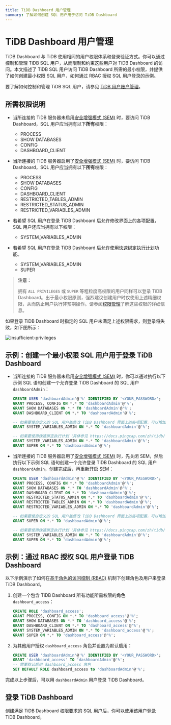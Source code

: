 ```yaml
---
title: TiDB Dashboard 用户管理
summary: 了解如何创建 SQL 用户用于访问 TiDB Dashboard
---
```


# TiDB Dashboard 用户管理

TiDB Dashboard 与 TiDB 使用相同的用户权限体系和登录验证方式。你可以通过控制和管理 TiDB SQL 用户，从而限制和约束这些用户对 TiDB Dashboard 的访问。本文描述了 TiDB SQL 用户访问 TiDB Dashboard 所需的最小权限，并提供了如何创建最小权限 SQL 用户、如何通过 RBAC 授权 SQL 用户登录的示例。

要了解如何控制和管理 TiDB SQL 用户，请参见 [TiDB 用户账户管理](/user-account-management.md)。

## 所需权限说明

- 当所连接的 TiDB 服务器未启用[安全增强模式 (SEM)](/system-variables.md#tidb_enable_enhanced_security) 时，要访问 TiDB Dashboard，SQL 用户应当拥有以下**所有**权限：

    - PROCESS
    - SHOW DATABASES
    - CONFIG
    - DASHBOARD_CLIENT

- 当所连接的 TiDB 服务器启用了[安全增强模式 (SEM)](/system-variables.md#tidb_enable_enhanced_security) 时，要访问 TiDB Dashboard，SQL 用户应当拥有以下**所有**权限：

    - PROCESS
    - SHOW DATABASES
    - CONFIG
    - DASHBOARD_CLIENT
    - RESTRICTED_TABLES_ADMIN
    - RESTRICTED_STATUS_ADMIN
    - RESTRICTED_VARIABLES_ADMIN

- 若希望 SQL 用户在登录 TiDB Dashboard 后允许修改界面上的各项配置，SQL 用户还应当拥有以下权限：

    - SYSTEM_VARIABLES_ADMIN

- 若希望 SQL 用户在登录 TiDB Dashboard 后允许使用[快速绑定执行计划](/dashboard/dashboard-statement-details.md#快速绑定执行计划)功能。

    - SYSTEM_VARIABLES_ADMIN
    - SUPER

> **注意：**
>
> 拥有 `ALL PRIVILEGES` 或 `SUPER` 等粗粒度高权限的用户同样可以登录 TiDB Dashboard。出于最小权限原则，强烈建议创建用户时仅使用上述精细权限，从而防止用户执行非预期操作。请参阅[权限管理](/privilege-management.md)了解这些权限的详细信息。

如果登录 TiDB Dashboard 时指定的 SQL 用户未满足上述权限需求，则登录将失败，如下图所示：

![insufficient-privileges](https://docs-download.pingcap.com/media/images/docs-cn/dashboard/dashboard-user-insufficient-privileges.png)

## 示例：创建一个最小权限 SQL 用户用于登录 TiDB Dashboard

- 当所连接的 TiDB 服务器未启用[安全增强模式 (SEM)](/system-variables.md#tidb_enable_enhanced_security) 时，你可以通过执行以下示例 SQL 语句创建一个允许登录 TiDB Dashboard 的 SQL 用户 `dashboardAdmin`：

    ```sql
    CREATE USER 'dashboardAdmin'@'%' IDENTIFIED BY '<YOUR_PASSWORD>';
    GRANT PROCESS, CONFIG ON *.* TO 'dashboardAdmin'@'%';
    GRANT SHOW DATABASES ON *.* TO 'dashboardAdmin'@'%';
    GRANT DASHBOARD_CLIENT ON *.* TO 'dashboardAdmin'@'%';

    -- 如果要使自定义的 SQL 用户能修改 TiDB Dashboard 界面上的各项配置，可以增加以下权限
    GRANT SYSTEM_VARIABLES_ADMIN ON *.* TO 'dashboardAdmin'@'%';
    
    -- 如果要使用快速绑定执行计划（具体参见 https://docs.pingcap.com/zh/tidb/v7.1/dashboard-statement-details#快速绑定执行计划）功能，可以增加以下权限
    GRANT SYSTEM_VARIABLES_ADMIN ON *.* TO 'dashboardAdmin'@'%';
    GRANT SUPER ON *.* TO 'dashboardAdmin'@'%';
    ```

- 当所连接的 TiDB 服务器启用了[安全增强模式 (SEM)](/system-variables.md#tidb_enable_enhanced_security) 时，先关闭 SEM，然后执行以下示例 SQL 语句创建一个允许登录 TiDB Dashboard 的 SQL 用户 `dashboardAdmin`，创建完成后，再重新开启 SEM：

    ```sql
    CREATE USER 'dashboardAdmin'@'%' IDENTIFIED BY '<YOUR_PASSWORD>';
    GRANT PROCESS, CONFIG ON *.* TO 'dashboardAdmin'@'%';
    GRANT SHOW DATABASES ON *.* TO 'dashboardAdmin'@'%';
    GRANT DASHBOARD_CLIENT ON *.* TO 'dashboardAdmin'@'%';
    GRANT RESTRICTED_STATUS_ADMIN ON *.* TO 'dashboardAdmin'@'%';
    GRANT RESTRICTED_TABLES_ADMIN ON *.* TO 'dashboardAdmin'@'%';
    GRANT RESTRICTED_VARIABLES_ADMIN ON *.* TO 'dashboardAdmin'@'%';

    -- 如果要使自定义的 SQL 用户能修改 TiDB Dashboard 界面上的各项配置，可以增加以下权限
    GRANT SUPER ON *.* TO 'dashboardAdmin'@'%';
    
    -- 如果要使用快速绑定执行计划（具体参见 https://docs.pingcap.com/zh/tidb/v7.1/dashboard-statement-details#快速绑定执行计划）功能，可以增加以下权限
    GRANT SYSTEM_VARIABLES_ADMIN ON *.* TO 'dashboardAdmin'@'%';
    GRANT SUPER ON *.* TO 'dashboardAdmin'@'%';
    ```

## 示例：通过 RBAC 授权 SQL 用户登录 TiDB Dashboard

以下示例演示了如何在[基于角色的访问控制 (RBAC)](/role-based-access-control.md) 机制下创建角色及用户来登录 TiDB Dashboard。

1. 创建一个包含 TiDB Dashboard 所有功能所需权限的角色 `dashboard_access`：

    ```sql
    CREATE ROLE 'dashboard_access';
    GRANT PROCESS, CONFIG ON *.* TO 'dashboard_access'@'%';
    GRANT SHOW DATABASES ON *.* TO 'dashboard_access'@'%';
    GRANT DASHBOARD_CLIENT ON *.* TO 'dashboard_access'@'%';
    GRANT SYSTEM_VARIABLES_ADMIN ON *.* TO 'dashboard_access'@'%';
    GRANT SUPER ON *.* TO 'dashboard_access'@'%';
    ```

2. 为其他用户授权 `dashboard_access` 角色并设置为默认启用：

    ```sql
    CREATE USER 'dashboardAdmin'@'%' IDENTIFIED BY '<YOUR_PASSWORD>';
    GRANT 'dashboard_access' TO 'dashboardAdmin'@'%';
    -- 需要默认启用 dashboard_access 角色
    SET DEFAULT ROLE dashboard_access to 'dashboardAdmin'@'%';
    ```

完成以上步骤后，可以用 `dashboardAdmin` 用户登录 TiDB Dashboard。

## 登录 TiDB Dashboard

创建满足 TiDB Dashboard 权限要求的 SQL 用户后，你可以使用该用户[登录](/dashboard/dashboard-access.md#登录) TiDB Dashboard。
